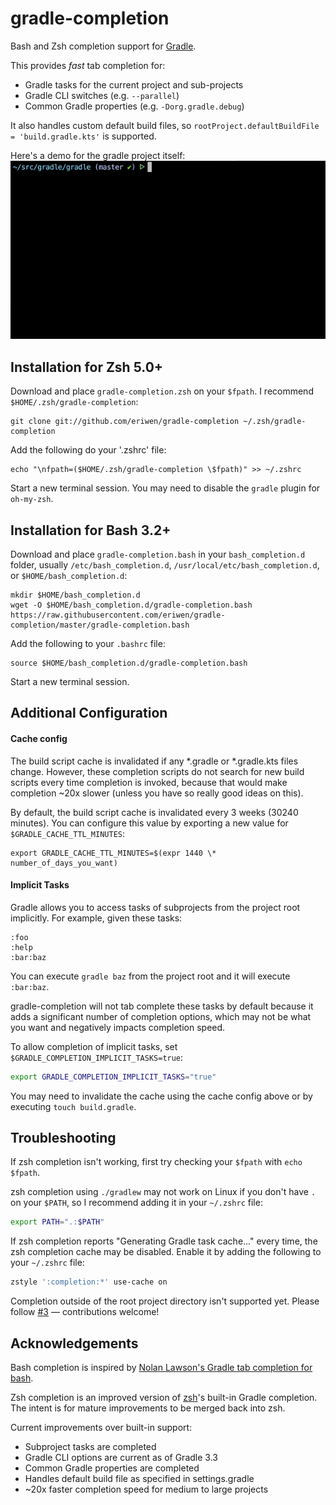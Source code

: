 # gradle-completion
Bash and Zsh completion support for [Gradle](https://gradle.org).

This provides _fast_ tab completion for:

 * Gradle tasks for the current project and sub-projects
 * Gradle CLI switches (e.g. `--parallel`)
 * Common Gradle properties (e.g. `-Dorg.gradle.debug`)

It also handles custom default build files, so `rootProject.defaultBuildFile = 'build.gradle.kts'` is supported.

Here's a demo for the gradle project itself:
![Completion demo](gradle-completion-short.gif)

## Installation for Zsh 5.0+

Download and place `gradle-completion.zsh` on your `$fpath`. I recommend `$HOME/.zsh/gradle-completion`:
```
git clone git://github.com/eriwen/gradle-completion ~/.zsh/gradle-completion
```

Add the following do your '.zshrc' file:
```
echo "\nfpath=($HOME/.zsh/gradle-completion \$fpath)" >> ~/.zshrc
```

Start a new terminal session. You may need to disable the `gradle` plugin for `oh-my-zsh`.

## Installation for Bash 3.2+

Download and place `gradle-completion.bash` in your `bash_completion.d` folder, usually `/etc/bash_completion.d`, `/usr/local/etc/bash_completion.d`, or `$HOME/bash_completion.d`:
```
mkdir $HOME/bash_completion.d
wget -O $HOME/bash_completion.d/gradle-completion.bash https://raw.githubusercontent.com/eriwen/gradle-completion/master/gradle-completion.bash
```

Add the following to your `.bashrc` file:
```
source $HOME/bash_completion.d/gradle-completion.bash
```

Start a new terminal session.

## Additional Configuration

#### Cache config
The build script cache is invalidated if any *.gradle or *.gradle.kts files change. 
However, these completion scripts do not search for new build scripts every time completion is invoked, because
that would make completion ~20x slower (unless you have so really good ideas on this).

By default, the build script cache is invalidated every 3 weeks (30240 minutes). 
You can configure this value by exporting a new value for `$GRADLE_CACHE_TTL_MINUTES`:
```
export GRADLE_CACHE_TTL_MINUTES=$(expr 1440 \* number_of_days_you_want)
```

#### Implicit Tasks
Gradle allows you to access tasks of subprojects from the project root implicitly.
For example, given these tasks:
```
:foo
:help
:bar:baz
```

You can execute `gradle baz` from the project root and it will execute `:bar:baz`.

gradle-completion will not tab complete these tasks by default because it adds a
significant number of completion options, which may not be what you want and 
negatively impacts completion speed.

To allow completion of implicit tasks, set `$GRADLE_COMPLETION_IMPLICIT_TASKS=true`:

```bash
export GRADLE_COMPLETION_IMPLICIT_TASKS="true"
```

You may need to invalidate the cache using the cache config above or by executing `touch build.gradle`.

## Troubleshooting
If zsh completion isn't working, first try checking your `$fpath` with `echo $fpath`. 

zsh completion using `./gradlew` may not work on Linux if you don't have `.` on your `$PATH`,
so I recommend adding it in your `~/.zshrc` file:
```bash
export PATH=".:$PATH"
```

If zsh completion reports "Generating Gradle task cache..." every time, the zsh completion cache
may be disabled. Enable it by adding the following to your `~/.zshrc` file:
```bash
zstyle ':completion:*' use-cache on
```

Completion outside of the root project directory isn't supported yet. 
Please follow [#3](https://github.com/eriwen/gradle-completion/issues/3) — contributions welcome!

## Acknowledgements
Bash completion is inspired by [Nolan Lawson's Gradle tab completion for bash](https://gist.github.com/nolanlawson/8694399).

Zsh completion is an improved version of [zsh](https://github.com/zsh-users/zsh)'s built-in Gradle completion. The intent is for mature improvements to be merged back into zsh.

Current improvements over built-in support:
 - Subproject tasks are completed
 - Gradle CLI options are current as of Gradle 3.3
 - Common Gradle properties are completed
 - Handles default build file as specified in settings.gradle
 - ~20x faster completion speed for medium to large projects
